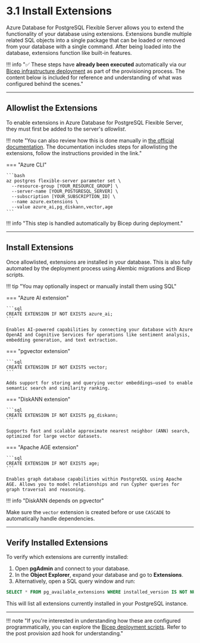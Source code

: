 # 3.1 Install Extensions

Azure Database for PostgreSQL Flexible Server allows you to extend the functionality of your database using extensions. Extensions bundle multiple related SQL objects into a single package that can be loaded or removed from your database with a single command. After being loaded into the database, extensions function like built-in features.

!!! info "✅ These steps have **already been executed** automatically via our [Bicep infrastructure deployment](https://github.com/Azure-Samples/postgres-agentic-shop/blob/main/scripts/create-extension.sql) as part of the provisioning process. The content below is included for reference and understanding of what was configured behind the scenes."

---

## Allowlist the Extensions

To enable extensions in Azure Database for PostgreSQL Flexible Server, they must first be added to the server's _allowlist_. 


!!! note "You can also review how this is done manually in [the official documentation](https://learn.microsoft.com/azure/postgresql/extensions/how-to-allow-extensions). The documentation includes steps for allowlisting the extensions, follow the instructions provided in the link."

=== "Azure CLI"

    ```bash
    az postgres flexible-server parameter set \
      --resource-group [YOUR_RESOURCE_GROUP] \
      --server-name [YOUR_POSTGRESQL_SERVER] \
      --subscription [YOUR_SUBSCRIPTION_ID] \
      --name azure.extensions \
      --value azure_ai,pg_diskann,vector,age
    ```

!!! info "This step is handled automatically by Bicep during deployment."

---

## Install Extensions

Once allowlisted, extensions are installed in your database. This is also fully automated by the deployment process using Alembic migrations and Bicep scripts.

!!! tip "You may optionally inspect or manually install them using SQL"

=== "Azure AI extension"

    ```sql
    CREATE EXTENSION IF NOT EXISTS azure_ai;
    ```

    Enables AI-powered capabilities by connecting your database with Azure OpenAI and Cognitive Services for operations like sentiment analysis, embedding generation, and text extraction.

=== "pgvector extension"

    ```sql
    CREATE EXTENSION IF NOT EXISTS vector;
    ```

    Adds support for storing and querying vector embeddings—used to enable semantic search and similarity ranking.

=== "DiskANN extension"

    ```sql
    CREATE EXTENSION IF NOT EXISTS pg_diskann;
    ```

    Supports fast and scalable approximate nearest neighbor (ANN) search, optimized for large vector datasets.

=== "Apache AGE extension"

    ```sql
    CREATE EXTENSION IF NOT EXISTS age;
    ```

    Enables graph database capabilities within PostgreSQL using Apache AGE. Allows you to model relationships and run Cypher queries for graph traversal and reasoning.

!!! info "DiskANN depends on pgvector"

Make sure the `vector` extension is created before or use `CASCADE` to automatically handle dependencies.

---

## Verify Installed Extensions

To verify which extensions are currently installed:

1. Open **pgAdmin** and connect to your database.
2. In the **Object Explorer**, expand your database and go to **Extensions**.
3. Alternatively, open a SQL query window and run:

```sql
SELECT * FROM pg_available_extensions WHERE installed_version IS NOT NULL;
```

This will list all extensions currently installed in your PostgreSQL instance.

---

!!! note "If you're interested in understanding how these are configured programmatically, you can explore the [Bicep deployment scripts](https://github.com/Azure-Samples/postgres-agentic-shop/blob/main/azd-hooks/). Refer to the post provision azd hook for understanding."